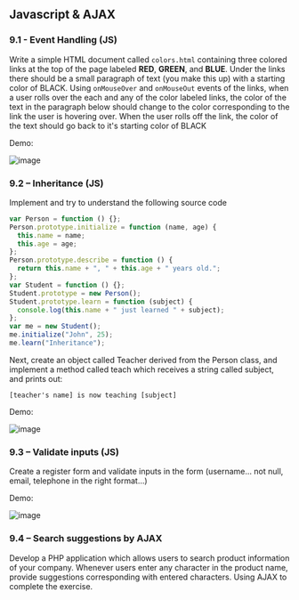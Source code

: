 ## Javascript & AJAX

### 9.1 - Event Handling (JS)

Write a simple HTML document called `colors.html` containing three colored links at the top of the page labeled **RED**, **GREEN**, and **BLUE**.
Under the links there should be a small paragraph of text (you make this up) with a starting color of BLACK.
Using `onMouseOver` and `onMouseOut` events of the links, when a user rolls over the each and any of the color labeled links, the color of the text in the paragraph below should change to the color corresponding to the link the user is hovering over.
When the user rolls off the link, the color of the text should go back to it's starting color of BLACK

Demo:

![image](https://user-images.githubusercontent.com/61298021/174215257-463470d1-cd97-405d-ac73-06f657d3bb44.png)

### 9.2 – Inheritance (JS)

Implement and try to understand the following source code

```js
var Person = function () {};
Person.prototype.initialize = function (name, age) {
  this.name = name;
  this.age = age;
};
Person.prototype.describe = function () {
  return this.name + ", " + this.age + " years old.";
};
var Student = function () {};
Student.prototype = new Person();
Student.prototype.learn = function (subject) {
  console.log(this.name + " just learned " + subject);
};
var me = new Student();
me.initialize("John", 25);
me.learn("Inheritance");
```

Next, create an object called Teacher derived from the Person class, and implement a method called teach
which receives a string called subject, and prints out:

`[teacher's name] is now teaching [subject]`

Demo:

![image](https://user-images.githubusercontent.com/61298021/174215544-43f92889-3bef-49b9-96eb-a736ba494be3.png)

### 9.3 – Validate inputs (JS)

Create a register form and validate inputs in the form (username… not null, email, telephone in the right
format…)

Demo:

![image](https://user-images.githubusercontent.com/61298021/174215821-5d408225-26a7-4872-9237-e8f267ad1c20.png)

### 9.4 – Search suggestions by AJAX

Develop a PHP application which allows users to search product information of your company. Whenever
users enter any character in the product name, provide suggestions corresponding with entered characters.
Using AJAX to complete the exercise.
